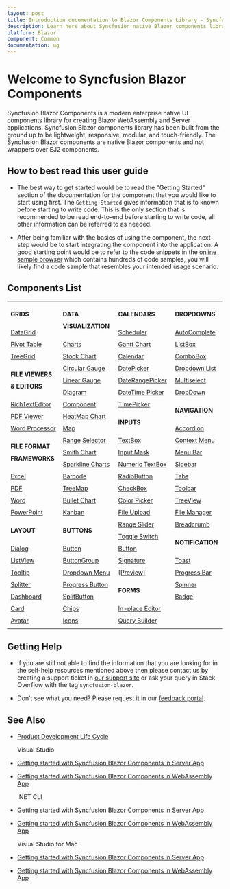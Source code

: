 ```yaml
---
layout: post
title: Introduction documentation to Blazor Components Library - Syncfusion
description: Learn here about Syncfusion native Blazor components library of UI and Data Viz web controls that are responsive and lightweight for building modern web apps.
platform: Blazor
component: Common
documentation: ug
---
```


# Welcome to Syncfusion Blazor Components

Syncfusion Blazor Components is a modern enterprise native UI components library for creating Blazor WebAssembly and Server applications. Syncfusion Blazor components library has been built from the ground up to be lightweight, responsive, modular, and touch-friendly. The Syncfusion Blazor components are native Blazor components and not wrappers over EJ2 components.

## How to best read this user guide

* The best way to get started would be to read the "Getting Started" section of the documentation for the component that you would like to start using first. The `Getting Started` gives information that is to known before starting to write code. This is the only section that is recommended to be read end-to-end before starting to write code, all other information can be referred to as needed.

* After being familiar with the basics of using the component, the next step would be to start integrating the component into the application. A good starting point would be to refer to the code snippets in the [online sample browser](https://blazor.syncfusion.com/demos/) which contains hundreds of code samples, you will likely find a code sample that resembles your intended usage scenario.

## Components List

<style>
#table
{
border:0 !important;
line-height: 2!important;
}

tr
{
border:0 !important;
}

td
{
border:0 !important;
vertical-align: top;
}

.controlanchorlink
{
text-decoration: none!important;
font-size: 14px!important; 
text-align: left!important;
}
.controlcategory
{
font-size: 14px!important;
text-align: left!important;
font-weight: bold!important;
border:0 !important;
}

</style>

<table id="table">
<tbody>
<colgroup>
<col style="width: 220px">
<col style="width: 260px">
<col style="width: 220px">
<col style="width: 220px">
</colgroup>
</tbody>
<tr>
    <td>
        <div><p class="controlcategory">GRIDS</p></div>
        <div class="controlanchorlink"><a target="_self" href="https://blazor.syncfusion.com/documentation/datagrid/getting-started">DataGrid</a></div>
        <div class="controlanchorlink"><a target="_self" href="https://blazor.syncfusion.com/documentation/pivot-table/getting-started">Pivot Table</a></div>
        <div class="controlanchorlink"><a target="_self" href="https://blazor.syncfusion.com/documentation/treegrid/getting-started">TreeGrid</a></div>
        <div><p class="controlcategory">FILE VIEWERS & EDITORS</p></div>
        <div class="controlanchorlink"><a target="_self" href="https://blazor.syncfusion.com/documentation/rich-text-editor/getting-started">RichTextEditor</a></div>
        <div class="controlanchorlink"><a target="_self" href="https://blazor.syncfusion.com/documentation/pdfviewer/getting-started/features">PDF Viewer</a></div>
        <div class="controlanchorlink"><a target="_self" href="https://blazor.syncfusion.com/documentation/document-editor/getting-started/features">Word Processor</a></div>     
        <div><p class="controlcategory">FILE FORMAT FRAMEWORKS</p></div>
        <div class="controlanchorlink"><a target="_self" href="https://help.syncfusion.com/file-formats/xlsio/create-read-edit-excel-files-in-blazor-c-sharp">Excel</a></div>
        <div class="controlanchorlink"><a target="_self" href="https://help.syncfusion.com/file-formats/pdf/create-pdf-document-in-blazor">PDF</a></div>
        <div class="controlanchorlink"><a target="_self" href="https://help.syncfusion.com/file-formats/docio/create-word-document-in-blazor">Word</a></div>
        <div class="controlanchorlink"><a target="_self" href="https://help.syncfusion.com/file-formats/presentation/create-read-edit-powerpoint-files-in-blazor">PowerPoint</a></div>
        <div><p class="controlcategory">LAYOUT</p></div>
        <div class="controlanchorlink"><a target="_self" href="https://blazor.syncfusion.com/documentation/dialog/getting-started">Dialog</a></div>
        <div class="controlanchorlink"><a target="_self" href="https://blazor.syncfusion.com/documentation/listview/getting-started">ListView</a></div>
        <div class="controlanchorlink"><a target="_self" href="https://blazor.syncfusion.com/documentation/tooltip/getting-started">Tooltip</a></div>
        <div class="controlanchorlink"><a target="_self" href="https://blazor.syncfusion.com/documentation/splitter/getting-started">Splitter</a></div>
        <div class="controlanchorlink"><a target="_self" href="https://blazor.syncfusion.com/documentation/dashboard-layout/getting-started">Dashboard</a></div>
        <div class="controlanchorlink"><a target="_self" href="https://blazor.syncfusion.com/documentation/card/getting-started">Card</a></div>
        <div class="controlanchorlink"><a target="_self" href="https://blazor.syncfusion.com/documentation/avatar/getting-started">Avatar</a></div>
    </td>
    <td>
        <div><p class="controlcategory">DATA VISUALIZATION</p></div>
        <div class="controlanchorlink"><a target="_self" href="https://blazor.syncfusion.com/documentation/chart/getting-started-server">Charts</a></div>
        <div class="controlanchorlink"><a target="_self" href="https://blazor.syncfusion.com/documentation/stock-chart/getting-started">Stock Chart</a></div>
        <div class="controlanchorlink"><a target="_self" href="https://blazor.syncfusion.com/documentation/circular-gauge/getting-started">Circular Gauge</a></div>
        <div class="controlanchorlink"><a target="_self" href="https://blazor.syncfusion.com/documentation/linear-gauge/getting-started">Linear Gauge</a></div>
        <div class="controlanchorlink"><a target="_self" href="https://blazor.syncfusion.com/documentation/diagram-component/getting-started">Diagram Component</a></div>
        <div class="controlanchorlink"><a target="_self" href="https://blazor.syncfusion.com/documentation/heatmap-chart/getting-started">HeatMap Chart</a></div>
        <div class="controlanchorlink"><a target="_self" href="https://blazor.syncfusion.com/documentation/maps/getting-started">Map</a></div>
        <div class="controlanchorlink"><a target="_self" href="https://blazor.syncfusion.com/documentation/range-selector/getting-started">Range Selector</a></div>
        <div class="controlanchorlink"><a target="_self" href="https://blazor.syncfusion.com/documentation/smith-chart/getting-started">Smith Chart</a></div>
        <div class="controlanchorlink"><a target="_self" href="https://blazor.syncfusion.com/documentation/sparkline/getting-started">Sparkline Charts</a></div>
        <div class="controlanchorlink"><a target="_self" href="https://blazor.syncfusion.com/documentation/barcode/getting-started">Barcode</a></div>
        <div class="controlanchorlink"><a target="_self" href="https://blazor.syncfusion.com/documentation/treemap/getting-started">TreeMap</a></div>
        <div class="controlanchorlink"><a target="_self" href="https://blazor.syncfusion.com/documentation/bullet-chart/getting-started">Bullet Chart</a></div>
        <div class="controlanchorlink"><a target="_self" href="https://blazor.syncfusion.com/documentation/kanban/getting-started">Kanban</a></div>
        <div><p class="controlcategory">BUTTONS</p></div>
        <div class="controlanchorlink"><a target="_self" href="https://blazor.syncfusion.com/documentation/button/getting-started">Button</a></div>
        <div class="controlanchorlink"><a target="_self" href="https://blazor.syncfusion.com/documentation/button-group/getting-started">ButtonGroup</a></div>
        <div class="controlanchorlink"><a target="_self" href="https://blazor.syncfusion.com/documentation/drop-down-menu/getting-started">Dropdown Menu</a></div>
        <div class="controlanchorlink"><a target="_self" href="https://blazor.syncfusion.com/documentation/progress-button/getting-started">Progress Button</a></div>
        <div class="controlanchorlink"><a target="_self" href="https://blazor.syncfusion.com/documentation/split-button/getting-started">SplitButton</a></div>
        <div class="controlanchorlink"><a target="_self" href="https://blazor.syncfusion.com/documentation/chip/getting-started">Chips</a></div>
        <div class="controlanchorlink"><a target="_self" href="https://blazor.syncfusion.com/documentation/appearance/icons">Icons</a></div>
    </td>
    <td>
        <div><p class="controlcategory">CALENDARS</p></div>
        <div class="controlanchorlink"><a target="_self" href="https://blazor.syncfusion.com/documentation/scheduler/getting-started">Scheduler</a></div>
        <div class="controlanchorlink"><a target="_self" href="https://blazor.syncfusion.com/documentation/gantt-chart/getting-started">Gantt Chart</a></div>
        <div class="controlanchorlink"><a target="_self" href="https://blazor.syncfusion.com/documentation/calendar/getting-started">Calendar</a></div>
        <div class="controlanchorlink"><a target="_self" href="https://blazor.syncfusion.com/documentation/datepicker/getting-started">DatePicker</a></div>
        <div class="controlanchorlink"><a target="_self" href="">DateRangePicker</a></div>
        <div class="controlanchorlink"><a target="_self" href="https://blazor.syncfusion.com/documentation/datetime-picker/getting-started">DateTime Picker</a></div>
        <div class="controlanchorlink"><a target="_self" href="https://blazor.syncfusion.com/documentation/timepicker/getting-started">TimePicker</a></div>
        <div><p class="controlcategory">INPUTS</p></div>
        <div class="controlanchorlink"><a target="_self" href="https://blazor.syncfusion.com/documentation/textbox/getting-started">TextBox</a></div>
        <div class="controlanchorlink"><a target="_self" href="https://blazor.syncfusion.com/documentation/input-mask/getting-started">Input Mask</a></div>
        <div class="controlanchorlink"><a target="_self" href="https://blazor.syncfusion.com/documentation/numeric-textbox/getting-started">Numeric TextBox</a></div>
        <div class="controlanchorlink"><a target="_self" href="https://blazor.syncfusion.com/documentation/radio-button/getting-started">RadioButton</a></div>
        <div class="controlanchorlink"><a target="_self" href="https://blazor.syncfusion.com/documentation/check-box/getting-started">CheckBox</a></div>
        <div class="controlanchorlink"><a target="_self" href="https://blazor.syncfusion.com/documentation/color-picker/getting-started">Color Picker</a></div>
        <div class="controlanchorlink"><a target="_self" href="https://blazor.syncfusion.com/documentation/file-upload/getting-started">File Upload</a></div>
        <div class="controlanchorlink"><a target="_self" href="https://blazor.syncfusion.com/documentation/range-slider/getting-started">Range Slider</a></div>
        <div class="controlanchorlink"><a target="_self" href="https://blazor.syncfusion.com/documentation/toggle-switch-button/getting-started">Toggle Switch Button</a></div>
        <div class="controlanchorlink"><a target="_self" href="https://blazor.syncfusion.com/documentation/signature/getting-started">Signature [Preview]</a></div>
        <div><p class="controlcategory">FORMS</p></div>
        <div class="controlanchorlink"><a target="_self" href="https://blazor.syncfusion.com/documentation/in-place-editor/getting-started">In-place Editor</a></div>
        <div class="controlanchorlink"><a target="_self" href="https://blazor.syncfusion.com/documentation/query-builder/getting-started">Query Builder</a></div>
    </td>
    <td>
        <div><p class="controlcategory">DROPDOWNS</p></div>
        <div class="controlanchorlink"><a target="_self" href="https://blazor.syncfusion.com/documentation/autocomplete/getting-started">AutoComplete</a></div>
        <div class="controlanchorlink"><a target="_self" href="https://blazor.syncfusion.com/documentation/listbox/getting-started">ListBox</a></div>
        <div class="controlanchorlink"><a target="_self" href="https://blazor.syncfusion.com/documentation/combobox/getting-started">ComboBox</a></div>
        <div class="controlanchorlink"><a target="_self" href="https://blazor.syncfusion.com/documentation/dropdown-list/getting-started">Dropdown List</a></div>
        <div class="controlanchorlink"><a target="_self" href="https://blazor.syncfusion.com/documentation/multiselect-dropdown/getting-started">Multiselect DropDown</a></div>
        <div><p class="controlcategory">NAVIGATION</p></div>
        <div class="controlanchorlink"><a target="_self" href="https://blazor.syncfusion.com/documentation/accordion/getting-started">Accordion</a></div>
        <div class="controlanchorlink"><a target="_self" href="https://blazor.syncfusion.com/documentation/context-menu/getting-started">Context Menu</a></div>
        <div class="controlanchorlink"><a target="_self" href="https://blazor.syncfusion.com/documentation/menu-bar/getting-started">Menu Bar</a></div>
        <div class="controlanchorlink"><a target="_self" href="https://blazor.syncfusion.com/documentation/sidebar/getting-started">Sidebar</a></div>
        <div class="controlanchorlink"><a target="_self" href="https://blazor.syncfusion.com/documentation/tabs/getting-started">Tabs</a></div>
        <div class="controlanchorlink"><a target="_self" href="https://blazor.syncfusion.com/documentation/toolbar/getting-started">Toolbar</a></div>
        <div class="controlanchorlink"><a target="_self" href="https://blazor.syncfusion.com/documentation/treeview/getting-started">TreeView</a></div>
        <div class="controlanchorlink"><a target="_self" href="https://blazor.syncfusion.com/documentation/file-manager/getting-started">File Manager</a></div>
        <div class="controlanchorlink"><a target="_self" href="https://blazor.syncfusion.com/documentation/breadcrumb/getting-started">Breadcrumb</a></div>
        <div><p class="controlcategory">NOTIFICATION</p></div>
        <div class="controlanchorlink"><a target="_self" href="https://blazor.syncfusion.com/documentation/toast/getting-started">Toast</a></div>
        <div class="controlanchorlink"><a target="_self" href="https://blazor.syncfusion.com/documentation/progress-bar/getting-started">Progress Bar</a></div>
        <div class="controlanchorlink"><a target="_self" href="https://blazor.syncfusion.com/documentation/spinner/getting-started">Spinner</a></div>
        <div class="controlanchorlink"><a target="_self" href="https://blazor.syncfusion.com/documentation/badge/getting-started">Badge</a></div>
    </td>
</tr>
</table>

## Getting Help

* If you are still not able to find the information that you are looking for in the self-help resources mentioned above then please contact us by creating a support ticket in [our support site](https://support.syncfusion.com) or ask your query in Stack Overflow with the tag `syncfusion-blazor`.

* Don’t see what you need? Please request it in our [feedback portal](https://www.syncfusion.com/feedback/blazor-components).

## See Also

* [Product Development Life Cycle](https://www.syncfusion.com/support/product-lifecycle/)

    Visual Studio

* [Getting started with Syncfusion Blazor Components in Server App](https://blazor.syncfusion.com/documentation/getting-started/blazor-server-side-visual-studio)
* [Getting started with Syncfusion Blazor Components in WebAssembly App](https://blazor.syncfusion.com/documentation/getting-started/blazor-webassembly-visual-studio)

    .NET CLI

* [Getting started with Syncfusion Blazor Components in Server App](https://blazor.syncfusion.com/documentation/getting-started/blazor-server-side-dotnet-cli)
* [Getting started with Syncfusion Blazor Components in WebAssembly App](https://blazor.syncfusion.com/documentation/getting-started/blazor-webassembly-dotnet-cli)

    Visual Studio for Mac

* [Getting started with Syncfusion Blazor Components in Server App](https://blazor.syncfusion.com/documentation/getting-started/blazor-server-side-mac)
* [Getting started with Syncfusion Blazor Components in WebAssembly App](https://blazor.syncfusion.com/documentation/getting-started/blazor-webassembly-visual-studio-mac)
